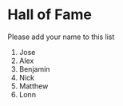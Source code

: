 # Hall of Fame
Please add your name to this list

1. Jose
2. Alex
3. Benjamin
4. Nick
5. Matthew
6. Lonn
